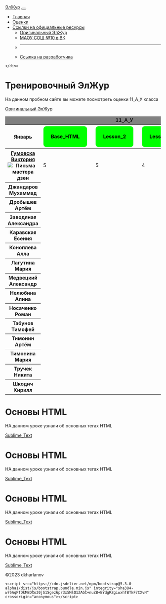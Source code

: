<html lang="en"><head>
    <meta charset="utf-8">
    <meta name="viewport" content="width=device-width, initial-scale=1">
    <title>Сайт-Шаблон</title>
    <link href="https://cdn.jsdelivr.net/npm/bootstrap@5.3.0-alpha1/dist/css/bootstrap.min.css" rel="stylesheet" integrity="sha384-GLhlTQ8iRABdZLl6O3oVMWSktQOp6b7In1Zl3/Jr59b6EGGoI1aFkw7cmDA6j6gD" crossorigin="anonymous">
<style>
#myBtn {
    display: none; /* Hidden by default */
    position: fixed; /* Fixed/sticky position */
    bottom: 20px; /* Place the button at the bottom of the page */
    right: 30px; /* Place the button 30px from the right */
    z-index: 99; /* Make sure it does not overlap */
    border: none; /* Remove borders */
    outline: none; /* Remove outline */
    background-color: gray; /* Set a background color */
    color: white; /* Text color */
    cursor: pointer; /* Add a mouse pointer on hover */
    padding: 15px; /* Some padding */
    border-radius: 10px; /* Rounded corners */
    font-size: 18px; /* Increase font size */
}

#myBtn:hover {
    background-color: #555; /* Add a dark-grey background on hover */
}

table {
 background: white; /* цвет фона */
 border: 1px black solid; /* стиль внешней рамки */
}
td {
 border: 1px black solid; /* стиль рамки ячеек */
 padding: 0.2em; 
 text-align: center;
}
th {
 background: #ffaaaa;
 border: 1px black solid; /* стиль рамки заголовков */
 padding: 0.2em; 
 width: 20%;
 text-align: center;
</style>
<script>
// When the user scrolls down 20px from the top of the document, show the button
window.onscroll = function() {scrollFunction()};

function scrollFunction() {
    if (document.body.scrollTop > 20 || document.documentElement.scrollTop > 20) {
        document.getElementById("myBtn").style.display = "block";
    } else {
        document.getElementById("myBtn").style.display = "none";
    }
}

// When the user clicks on the button, scroll to the top of the document
function topFunction() {
    document.body.scrollTop = 0; // For Safari
    document.documentElement.scrollTop = 0; // For Chrome, Firefox, IE and Opera
}
  </script>



  </head>
  <body>
    <nav class="navbar navbar-expand-lg bg-body-secondary">
  <div class="container-fluid">
    <a class="navbar-brand" href="#">ЭлЖур</a>
    <button class="navbar-toggler" type="button" data-bs-toggle="collapse" data-bs-target="#navbarSupportedContent" aria-controls="navbarSupportedContent" aria-expanded="false" aria-label="Toggle navigation">
      <span class="navbar-toggler-icon"></span>
    </button>
    <div class="collapse navbar-collapse" id="navbarSupportedContent">
      <ul class="navbar-nav me-auto mb-2 mb-lg-0">
        <li class="nav-item">
          <a class="nav-link active" aria-current="page" href="#center">Главная</a>
        </li>
        <li class="nav-item">
          <a class="nav-link" href="#table">Оценки</a>
        </li>
        <li class="nav-item dropdown">
          <a class="nav-link dropdown-toggle" href="#" role="button" data-bs-toggle="dropdown" aria-expanded="false">
            Ссылки на официальные ресурсы
          </a>
          <ul class="dropdown-menu">
            <li><a class="dropdown-item" href="https://school10kd.eljur.ru/">Оригинальный ЭлЖур</a></li>
            <li><a class="dropdown-item" href="https://vk.com/school10kld">МАОУ СОШ №10 в ВК</a></li>
            <li><hr class="dropdown-divider"></li>
            <li><a class="dropdown-item" href="#programmer">Ссылка на разработчика</a></li>
          </ul>
        </li>
      </ul>
      
    </div>
  </div>
</nav>
<div class="container-fluid" style="margin-top: 10px;">
    <div id="center" class="jumbotron p-3 p-md-5 text-white rounded bg-dark">
        <div class="col-md-12 px-0">
          <h1 class="display-4 font-italic">Тренировочный  ЭлЖур</h1>
          <p class="lead my-3">На данном пробном сайте вы можете посмотреть оценки 11_А_У класса</p>
          <p class="lead mb-0"><a href="https://school10kd.eljur.ru/" class="text-white font-weight-bold">Оригинальный ЭлЖур</a></p>
        </div>
      </div>
    </div>
      <div class="container-fluid" style="margin-top: 10px;">
<table id="table" class="table" style="border">
  <thead>
    <tr style="background: grey;">
      <td colspan="5" align="center"><b>11_А_У</b></td>
    </tr>
    <tr>
      <th>Январь</th>
      <th><div class="col-md-12">
      <div class="col-md" style="margin-right: 10px !important;">
 <a href="#baze_html" style=" text-decoration: none;">
        <div class="page-main__links-item d-flex flex-column" style="padding: 1.5em; height: auto; line-height: 1.2em; background-color: lime; border-radius: 10px; border: 1px solid rgb(238, 238, 238); flex-direction: column !important; display: flex !important;" onmouseover="this.style.backgroundColor='#ADD5F0';" onmouseout="this.style.backgroundColor='lime';">
          <p style="margin: auto;">
 <b><span style="color: black;">
            Base_HTML</span> </b>
          </p>
        </div>
 </a>
      </div>
    </div></th>
      <th><div class="col-md-12">
      <div class="col-md" style="margin-right: 10px !important;">
 <a href="#lesson_2" style=" text-decoration: none;">
        <div class="page-main__links-item d-flex flex-column" style="padding: 1.5em; height: auto; line-height: 1.2em; background-color: lime; border-radius: 10px; border: 1px solid rgb(238, 238, 238); flex-direction: column !important; display: flex !important;" onmouseover="this.style.backgroundColor='#ADD5F0';" onmouseout="this.style.backgroundColor='lime';">
          <p style="margin: auto;">
 <b><span style="color: black;">
            Lesson_2</span> </b>
          </p>
        </div>
 </a>
      </div>
    </div></th>
      <th><div class="col-md-12">
      <div class="col-md" style="margin-right: 10px !important;">
 <a href="#lesson_3" style=" text-decoration: none;">
        <div class="page-main__links-item d-flex flex-column" style="padding: 1.5em; height: auto; line-height: 1.2em; background-color: lime; border-radius: 10px; border: 1px solid rgb(238, 238, 238); flex-direction: column !important; display: flex !important;" onmouseover="this.style.backgroundColor='#ADD5F0';" onmouseout="this.style.backgroundColor='lime';">
          <p style="margin: auto;">
 <b><span style="color: black;">
            Lesson_3</span> </b>
          </p>
        </div>
 </a>
      </div>
    </div></th>
      <th><div class="col-md-12">
      <div class="col-md" style="margin-right: 10px !important;">
 <a href="#lesson_today" style=" text-decoration: none;">
        <div class="page-main__links-item d-flex flex-column" style="padding: 1.5em; height: auto; line-height: 1.2em; background-color: lime; border-radius: 10px; border: 1px solid rgb(238, 238, 238); flex-direction: column !important; display: flex !important;" onmouseover="this.style.backgroundColor='#ADD5F0';" onmouseout="this.style.backgroundColor='lime';">
          <p style="margin: auto;">
 <b><span style="color: black;">
            Lesson_Today</span> </b>
          </p>
        </div>
 </a>
      </div>
    </div></th>
    </tr>
  </thead>
  <tbody>
    <tr>
      <th><a href="C:\Users\user\Desktop\site\personal.html">Гумовска Виктория</a><img src="https://avatars.dzeninfra.ru/get-ynews/4971158/36d83e407c2c9c2254fb8d03c2455e38/800x400" alt="Письма мастера дзен"></th>
      <td>5</td>
      <td>5</td>
      <td>4</td>
      <td>2</td>
    </tr>
    <tr>
      <th>Джандаров Мухаммад</th>
      <td></td>
      <td></td>
      <td></td>
      <td></td>
    </tr>
        <tr>
      <th>Дробышев Артём</th>
      <td></td>
      <td></td>
      <td></td>
      <td></td>
    </tr>
        <tr>
      <th>Заводяная Александра</th>
      <td></td>
      <td></td>
      <td></td>
      <td></td>
    </tr>
        <tr>
      <th>Каравская Есения</th>
      <td></td>
      <td></td>
      <td></td>
      <td></td>
    </tr>
        <tr>
      <th>Коноплева Алла</th>
      <td></td>
      <td></td>
      <td></td>
      <td></td>
    </tr>
        <tr>
      <th>Лагутина Мария</th>
      <td></td>
      <td></td>
      <td></td>
      <td></td>
    </tr>
        <tr>
      <th>Медвецкий Александр</th>
      <td></td>
      <td></td>
      <td></td>
      <td></td>
    </tr>
        <tr>
      <th>Нелюбина Алина</th>
      <td></td>
      <td></td>
      <td></td>
      <td></td>
    </tr>
        <tr>
      <th>Носаченко Роман</th>
      <td></td>
      <td></td>
      <td></td>
      <td></td>
    </tr>
        <tr>
      <th>Табунов Тимофей</th>
      <td></td>
      <td></td>
      <td></td>
      <td></td>
    </tr>
        <tr>
      <th>Тимонин Артём</th>
      <td></td>
      <td></td>
      <td></td>
      <td></td>
    </tr>
        <tr>
      <th>Тимонина Мария</th>
      <td></td>
      <td></td>
      <td></td>
      <td></td>
    </tr>
        <tr>
      <th>Тручек Никита</th>
      <td></td>
      <td></td>
      <td></td>
      <td></td>
    </tr>
        <tr>
      <th>Шкодич Кирилл</th>
      <td></td>
      <td></td>
      <td></td>
      <td></td>
    </tr>
  </tbody>
</table>
</div>
  <div class="container-fluid" style="margin-top: 10px;">
    <div id="baze_html" class="jumbotron p-3 p-md-5 text-white rounded bg-dark">
        <div class="col-md-12 px-0">
          <h1 class="display-4 font-italic">Основы HTML</h1>
          <p class="lead my-3">НА данном уроке узнали об основных тегах HTML</p>
          <p class="lead mb-0"><a href="https://school10kd.eljur.ru/" class="text-white font-weight-bold">Sublime_Text</a></p>
        </div>
      </div>
    </div>
     <div class="container-fluid" style="margin-top: 10px;">
    <div id="lesson_2" class="jumbotron p-3 p-md-5 text-white rounded bg-dark">
        <div class="col-md-12 px-0">
          <h1 class="display-4 font-italic">Основы HTML</h1>
          <p class="lead my-3">НА данном уроке узнали об основных тегах HTML</p>
          <p class="lead mb-0"><a href="https://school10kd.eljur.ru/" class="text-white font-weight-bold">Sublime_Text</a></p>
        </div>
      </div>
    </div>
     <div class="container-fluid" style="margin-top: 10px;">
    <div id="lesson_3" class="jumbotron p-3 p-md-5 text-white rounded bg-dark">
        <div class="col-md-12 px-0">
          <h1 class="display-4 font-italic">Основы HTML</h1>
          <p class="lead my-3">НА данном уроке узнали об основных тегах HTML</p>
          <p class="lead mb-0"><a href="https://school10kd.eljur.ru/" class="text-white font-weight-bold">Sublime_Text</a></p>
        </div>
      </div>
    </div>
     <div class="container-fluid" style="margin-top: 10px;">
    <div id="lesson_today" class="jumbotron p-3 p-md-5 text-white rounded bg-dark">
        <div class="col-md-12 px-0">
          <h1 class="display-4 font-italic">Основы HTML</h1>
          <p class="lead my-3">НА данном уроке узнали об основных тегах HTML</p>
          <p class="lead mb-0"><a href="https://school10kd.eljur.ru/" class="text-white font-weight-bold">Sublime_Text</a></p>
        </div>
      </div>
    </div>


<footer id="programmer" class="container">
        <p>©2023 dkharlanov</p>
      </footer>
      <button onclick="topFunction()" id="myBtn" title="Go to top">В начало</button>



    <script src="https://cdn.jsdelivr.net/npm/bootstrap@5.3.0-alpha1/dist/js/bootstrap.bundle.min.js" integrity="sha384-w76AqPfDkMBDXo30jS1Sgez6pr3x5MlQ1ZAGC+nuZB+EYdgRZgiwxhTBTkF7CXvN" crossorigin="anonymous"></script>
  
</body></html>

